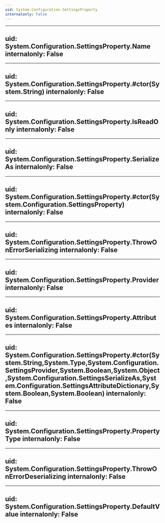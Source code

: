 ```yaml
---
uid: System.Configuration.SettingsProperty
internalonly: False
---
```


---
uid: System.Configuration.SettingsProperty.Name
internalonly: False
---

---
uid: System.Configuration.SettingsProperty.#ctor(System.String)
internalonly: False
---

---
uid: System.Configuration.SettingsProperty.IsReadOnly
internalonly: False
---

---
uid: System.Configuration.SettingsProperty.SerializeAs
internalonly: False
---

---
uid: System.Configuration.SettingsProperty.#ctor(System.Configuration.SettingsProperty)
internalonly: False
---

---
uid: System.Configuration.SettingsProperty.ThrowOnErrorSerializing
internalonly: False
---

---
uid: System.Configuration.SettingsProperty.Provider
internalonly: False
---

---
uid: System.Configuration.SettingsProperty.Attributes
internalonly: False
---

---
uid: System.Configuration.SettingsProperty.#ctor(System.String,System.Type,System.Configuration.SettingsProvider,System.Boolean,System.Object,System.Configuration.SettingsSerializeAs,System.Configuration.SettingsAttributeDictionary,System.Boolean,System.Boolean)
internalonly: False
---

---
uid: System.Configuration.SettingsProperty.PropertyType
internalonly: False
---

---
uid: System.Configuration.SettingsProperty.ThrowOnErrorDeserializing
internalonly: False
---

---
uid: System.Configuration.SettingsProperty.DefaultValue
internalonly: False
---
